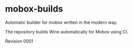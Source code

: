 # mobox-builds
Automatic builder for mobox written in the modern way.

The repository builds Wine automatically for Mobox using CI.

Revision 0001
